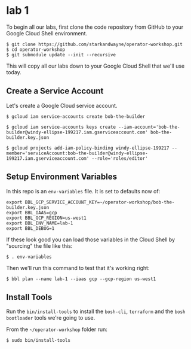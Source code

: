 # lab 1

To begin all our labs, first clone the code repository from GitHub to your Google Cloud Shell environment.

```
$ git clone https://github.com/starkandwayne/operator-workshop.git
$ cd operator-workshop
$ git submodule update --init --recursive
```

This will copy all our labs down to your Google Cloud Shell that we'll use today.

## Create a Service Account

Let's create a Google Cloud service account.

```
$ gcloud iam service-accounts create bob-the-builder

$ gcloud iam service-accounts keys create --iam-account='bob-the-builder@windy-ellipse-199217.iam.gserviceaccount.com' bob-the-builder.key.json

$ gcloud projects add-iam-policy-binding windy-ellipse-199217 --member='serviceAccount:bob-the-builder@windy-ellipse-199217.iam.gserviceaccount.com' --role='roles/editor'
```

## Setup Environment Variables

In this repo is an `env-variables` file.  It is set to defaults now of:

```
export BBL_GCP_SERVICE_ACCOUNT_KEY=~/operator-workshop/bob-the-builder.key.json
export BBL_IAAS=gcp
export BBL_GCP_REGION=us-west1
export BBL_ENV_NAME=lab-1
export BBL_DEBUG=1
```

If these look good you can load those variables in the Cloud Shell by "sourcing" the file like this:

```
$ . env-variables
```

Then we'll run this command to test that it's working right:

```
$ bbl plan --name lab-1 --iaas gcp --gcp-region us-west1
```

## Install Tools

Run the `bin/install-tools` to install the `bosh-cli`, `terraform` and the `bosh bootloader` tools we're going to use.

From the `~/operator-workshop` folder run:

```
$ sudo bin/install-tools
```
